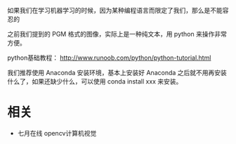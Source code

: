 
如果我们在学习机器学习的时候，因为某种编程语言而限定了我们，那么是不能容忍的

之前我们提到的 PGM 格式的图像，实际上是一种纯文本，用 python 来操作非常方便。


python基础教程： http://www.runoob.com/python/python-tutorial.html

我们推荐使用 Anaconda 安装环境，基本上安装好 Anaconda 之后就不用再安装什么了，如果还缺少什么，可以使用 conda install xxx 来安装。





# 相关

- 七月在线 opencv计算机视觉
